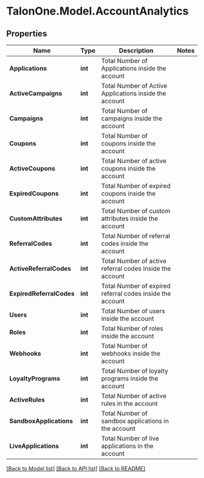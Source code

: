 
# TalonOne.Model.AccountAnalytics

## Properties

Name | Type | Description | Notes
------------ | ------------- | ------------- | -------------
**Applications** | **int** | Total Number of Applications inside the account | 
**ActiveCampaigns** | **int** | Total Number of Active Applications inside the account | 
**Campaigns** | **int** | Total Number of campaigns inside the account | 
**Coupons** | **int** | Total Number of coupons inside the account | 
**ActiveCoupons** | **int** | Total Number of active coupons inside the account | 
**ExpiredCoupons** | **int** | Total Number of expired coupons inside the account | 
**CustomAttributes** | **int** | Total Number of custom attributes inside the account | 
**ReferralCodes** | **int** | Total Number of referral codes inside the account | 
**ActiveReferralCodes** | **int** | Total Number of active referral codes inside the account | 
**ExpiredReferralCodes** | **int** | Total Number of expired referral codes inside the account | 
**Users** | **int** | Total Number of users inside the account | 
**Roles** | **int** | Total Number of roles inside the account | 
**Webhooks** | **int** | Total Number of webhooks inside the account | 
**LoyaltyPrograms** | **int** | Total Number of loyalty programs inside the account | 
**ActiveRules** | **int** | Total Number of active rules in the account | 
**SandboxApplications** | **int** | Total Number of sandbox applications in the account | 
**LiveApplications** | **int** | Total Number of live applications in the account | 

[[Back to Model list]](../README.md#documentation-for-models)
[[Back to API list]](../README.md#documentation-for-api-endpoints)
[[Back to README]](../README.md)

